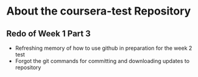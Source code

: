 # About the coursera-test Repository
## Redo of Week 1 Part 3 
* Refreshing memory of how to use github in preparation for the week 2 test 
* Forgot the git commands for committing and downloading updates to repository 
